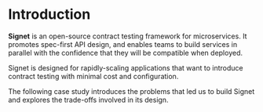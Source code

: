 # Introduction

**Signet** is an open-source contract testing framework for microservices.
It promotes spec-first API design, and enables teams to build services in parallel with the confidence that they will be compatible when deployed.

Signet is designed for rapidly-scaling applications that want to introduce contract testing with minimal cost and configuration.

The following case study introduces the problems that led us to build Signet and explores the trade-offs involved in its design.
